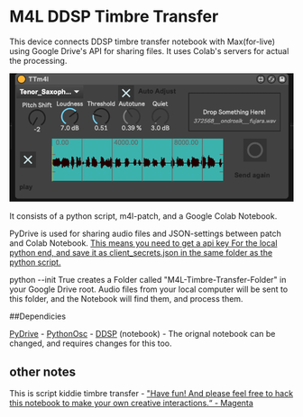 # M4L DDSP Timbre Transfer

This device connects DDSP timbre transfer notebook with Max(for-live) using Google Drive's API  for sharing files. It uses Colab's servers for actual the processing. 

![](m4l-interface.png)

It consists of a python script, m4l-patch, and a Google Colab Notebook. 

PyDrive is used for sharing audio files and JSON-settings between patch and Colab Notebook. [This means you need to get a api key For the local python end, and save it as client_secrets.json in the same folder as the python script.](https://pythonhosted.org/PyDrive/quickstart.html#authentication)

python --init True creates a Folder called "M4L-Timbre-Transfer-Folder" in your Google Drive root. Audio files from your local computer will be sent to this folder, and the Notebook will find them, and process them. 

##Dependicies

[PyDrive](https://pythonhosted.org/PyDrive/) - 
[PythonOsc](https://github.com/attwad/python-osc) - 
[DDSP](https://github.com/magenta/ddsp) (notebook) - The orignal notebook can be changed, and requires changes for this too.


## other notes

This is script kiddie timbre transfer - ["Have fun! And please feel free to hack this notebook to make your own creative interactions.“ - Magenta ](https://colab.research.google.com/github/magenta/ddsp/blob/master/ddsp/colab/demos/timbre_transfer.ipynb)

